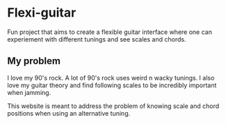 # Flexi-guitar

Fun project that aims to create a flexible guitar interface where one can experiement with
different tunings and see scales and chords.

## My problem
I love my 90's rock. A lot of 90's rock uses weird n wacky tunings. 
I also love my guitar theory and find following scales to be incredibly important when jamming.

This website is meant to address the problem of knowing scale and chord positions when using
an alternative tuning. 